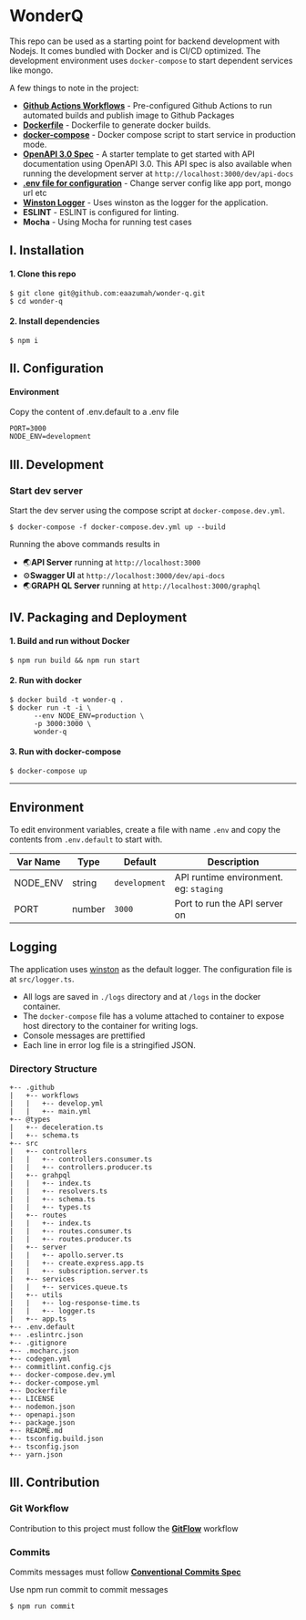 # WonderQ

This repo can be used as a starting point for backend development with Nodejs. It comes bundled with Docker and is CI/CD optimized. The development environment uses `docker-compose` to start dependent services like mongo.

A few things to note in the project:

- **[Github Actions Workflows](https://github.com/sidhantpanda/docker-express-typescript-boilerplate/tree/master/.github/workflows)** - Pre-configured Github Actions to run automated builds and publish image to Github Packages
- **[Dockerfile](https://github.com/sidhantpanda/docker-express-typescript-boilerplate/blob/master/Dockerfile)** - Dockerfile to generate docker builds.
- **[docker-compose](https://github.com/sidhantpanda/docker-express-typescript-boilerplate/blob/master/docker-compose.yml)** - Docker compose script to start service in production mode.
- **[OpenAPI 3.0 Spec](https://github.com/sidhantpanda/docker-express-typescript-boilerplate/blob/master/openapi.json)** - A starter template to get started with API documentation using OpenAPI 3.0. This API spec is also available when running the development server at `http://localhost:3000/dev/api-docs`
- **[.env file for configuration](#environment)** - Change server config like app port, mongo url etc
- **[Winston Logger](#logging)** - Uses winston as the logger for the application.
- **ESLINT** - ESLINT is configured for linting.
- **Mocha** - Using Mocha for running test cases

## I. Installation

#### 1. Clone this repo

```
$ git clone git@github.com:eaazumah/wonder-q.git
$ cd wonder-q
```

#### 2. Install dependencies

```
$ npm i
```

## II. Configuration

#### Environment

Copy the content of .env.default to a .env file

```
PORT=3000
NODE_ENV=development
```

## III. Development

### Start dev server

Start the dev server using the compose script at `docker-compose.dev.yml`.

```
$ docker-compose -f docker-compose.dev.yml up --build
```

Running the above commands results in

- 🌏**API Server** running at `http://localhost:3000`
- ⚙️**Swagger UI** at `http://localhost:3000/dev/api-docs`
- 🌏**GRAPH QL Server** running at `http://localhost:3000/graphql`

## IV. Packaging and Deployment

#### 1. Build and run without Docker

```
$ npm run build && npm run start
```

#### 2. Run with docker

```
$ docker build -t wonder-q .
$ docker run -t -i \
      --env NODE_ENV=production \
      -p 3000:3000 \
      wonder-q
```

#### 3. Run with docker-compose

```
$ docker-compose up
```

---

## Environment

To edit environment variables, create a file with name `.env` and copy the contents from `.env.default` to start with.

| Var Name | Type   | Default       | Description                            |
| -------- | ------ | ------------- | -------------------------------------- |
| NODE_ENV | string | `development` | API runtime environment. eg: `staging` |
| PORT     | number | `3000`        | Port to run the API server on          |

## Logging

The application uses [winston](https://github.com/winstonjs/winston) as the default logger. The configuration file is at `src/logger.ts`.

- All logs are saved in `./logs` directory and at `/logs` in the docker container.
- The `docker-compose` file has a volume attached to container to expose host directory to the container for writing logs.
- Console messages are prettified
- Each line in error log file is a stringified JSON.

### Directory Structure

```
+-- .github
|   +-- workflows
|   |   +-- develop.yml
|   |   +-- main.yml
+-- @types
|   +-- deceleration.ts
|   +-- schema.ts
+-- src
|   +-- controllers
|   |   +-- controllers.consumer.ts
|   |   +-- controllers.producer.ts
|   +-- grahpql
|   |   +-- index.ts
|   |   +-- resolvers.ts
|   |   +-- schema.ts
|   |   +-- types.ts
|   +-- routes
|   |   +-- index.ts
|   |   +-- routes.consumer.ts
|   |   +-- routes.producer.ts
|   +-- server
|   |   +-- apollo.server.ts
|   |   +-- create.express.app.ts
|   |   +-- subscription.server.ts
|   +-- services
|   |   +-- services.queue.ts
|   +-- utils
|   |   +-- log-response-time.ts
|   |   +-- logger.ts
|   +-- app.ts
+-- .env.default
+-- .eslintrc.json
+-- .gitignore
+-- .mocharc.json
+-- codegen.yml
+-- commitlint.config.cjs
+-- docker-compose.dev.yml
+-- docker-compose.yml
+-- Dockerfile
+-- LICENSE
+-- nodemon.json
+-- openapi.json
+-- package.json
+-- README.md
+-- tsconfig.build.json
+-- tsconfig.json
+-- yarn.json
```

## III. Contribution

### Git Workflow

Contribution to this project must follow the
**[GitFlow](https://www.atlassian.com/git/tutorials/comparing-workflows/gitflow-workflow#:~:text=Gitflow%20is%20a%20legacy%20Git,software%20development%20and%20DevOps%20practices.)**
workflow

### Commits

Commits messages must follow **[Conventional Commits Spec](https://www.conventionalcommits.org/en/v1.0.0/)**

Use npm run commit to commit messages

```
$ npm run commit
